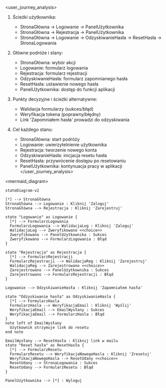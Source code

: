 <user_journey_analysis>

1. Ścieżki użytkownika:

   - StronaGłówna → Logowanie → PanelUżytkownika
   - StronaGłówna → Rejestracja → PanelUżytkownika
   - StronaGłówna → Logowanie → OdzyskiwanieHasła → ResetHasła → StronaLogowania

2. Główne podróże i stany:

   - StronaGłówna: wybór akcji
   - Logowanie: formularz logowania
   - Rejestracja: formularz rejestracji
   - OdzyskiwanieHasła: formularz zapomnianego hasła
   - ResetHasła: ustawienie nowego hasła
   - PanelUżytkownika: dostęp do funkcji aplikacji

3. Punkty decyzyjne i ścieżki alternatywne:

   - Walidacja formularzy (sukces/błąd)
   - Weryfikacja tokena (poprawny/błędny)
   - Link 'Zapomniałem hasła' prowadzi do odzyskiwania

4. Cel każdego stanu:
   - StronaGłówna: start podróży
   - Logowanie: uwierzytelnienie użytkownika
   - Rejestracja: tworzenie nowego konta
   - OdzyskiwanieHasła: inicjacja resetu hasła
   - ResetHasła: przywrócenie dostępu po resetowaniu
   - PanelUżytkownika: kontynuacja pracy w aplikacji
     </user_journey_analysis>

<mermaid_diagram>

```mermaid
stateDiagram-v2

[*] --> StronaGłówna
StronaGłówna --> Logowanie : Kliknij 'Zaloguj'
StronaGłówna --> Rejestracja : Kliknij 'Zarejestruj'

state "Logowanie" as Logowanie {
  [*] --> FormularzLogowania
  FormularzLogowania --> WalidacjaLog : Kliknij 'Zaloguj'
  WalidacjaLog --> Zweryfikowano <<choice>>
  Zweryfikowano --> PanelUżytkownika : Sukces
  Zweryfikowano --> FormularzLogowania : Błąd
}

state "Rejestracja" as Rejestracja {
  [*] --> FormularzRejestracji
  FormularzRejestracji --> WalidacjaReg : Kliknij 'Zarejestruj'
  WalidacjaReg --> Zarejestrowano <<choice>>
  Zarejestrowano --> PanelUżytkownika : Sukces
  Zarejestrowano --> FormularzRejestracji : Błąd
}

Logowanie --> OdzyskiwanieHasła : Kliknij 'Zapomniałem hasła'

state "Odzyskiwanie hasła" as OdzyskiwanieHasla {
  [*] --> FormularzHasla
  FormularzHasla --> WeryfikacjaEmail : Kliknij 'Wyślij'
  WeryfikacjaEmail --> EmailWysłany : Sukces
  WeryfikacjaEmail --> FormularzHasla : Błąd
}
note left of EmailWysłany
  Użytkownik otrzymuje link do resetu
end note

EmailWysłany --> ResetHasła : Kliknij link w mailu
state "Reset hasła" as ResetHasła {
  [*] --> FormularzResetu
  FormularzResetu --> WeryfikacjaNowegoHasla : Kliknij 'Zresetuj'
  WeryfikacjaNowegoHasla --> ResetUdany <<choice>>
  ResetUdany --> StronaLogowania : Sukces
  ResetUdany --> FormularzResetu : Błąd
}

PanelUżytkownika --> [*] : Wyloguj
```
